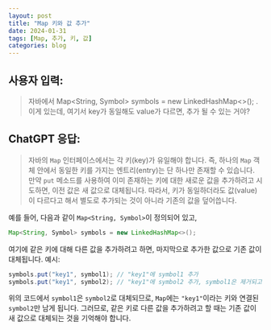 ```yaml
---
layout: post
title: "Map 키와 값 추가"
date: 2024-01-31
tags: [Map, 추가, 키, 값]
categories: blog
---
```


## 사용자 입력:
> 자바에서 Map<String, Symbol> symbols = new LinkedHashMap<>(); .이게 있는데, 여기서 key가 동일해도 value가 다르면, 추가 될 수 있는 거야?

## ChatGPT 응답:
> 자바의 `Map` 인터페이스에서는 각 키(key)가 유일해야 합니다. 즉, 하나의 `Map` 객체 안에서 동일한 키를 가지는 엔트리(entry)는 단 하나만 존재할 수 있습니다. 만약 `put` 메소드를 사용하여 이미 존재하는 키에 대한 새로운 값을 추가하려고 시도하면, 이전 값은 새 값으로 대체됩니다. 따라서, 키가 동일하더라도 값(value)이 다르다고 해서 별도로 추가되는 것이 아니라 기존의 값을 덮어씁니다.

예를 들어, 다음과 같이 `Map<String, Symbol>`이 정의되어 있고,

```java
Map<String, Symbol> symbols = new LinkedHashMap<>();
```

여기에 같은 키에 대해 다른 값을 추가하려고 하면, 마지막으로 추가한 값으로 기존 값이 대체됩니다. 예시:

```java
symbols.put("key1", symbol1); // "key1"에 symbol1 추가
symbols.put("key1", symbol2); // "key1"에 symbol2 추가, symbol1은 제거되고 symbol2로 대체됨
```

위의 코드에서 `symbol1`은 `symbol2`로 대체되므로, `Map`에는 `"key1"`이라는 키와 연결된 `symbol2`만 남게 됩니다. 그러므로, 같은 키로 다른 값을 추가하려고 할 때는 기존 값이 새 값으로 대체되는 것을 기억해야 합니다.

